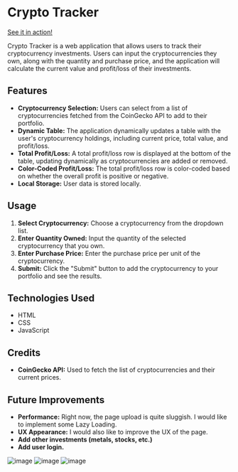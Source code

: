 # Crypto Tracker
[See it in action!](https://cryptotrackerproject2javascript.netlify.app/)

Crypto Tracker is a web application that allows users to track their cryptocurrency investments. Users can input the cryptocurrencies they own, along with the quantity and purchase price, and the application will calculate the current value and profit/loss of their investments.

## Features

- **Cryptocurrency Selection:** Users can select from a list of cryptocurrencies fetched from the CoinGecko API to add to their portfolio.
- **Dynamic Table:** The application dynamically updates a table with the user's cryptocurrency holdings, including current price, total value, and profit/loss.
- **Total Profit/Loss:** A total profit/loss row is displayed at the bottom of the table, updating dynamically as cryptocurrencies are added or removed.
- **Color-Coded Profit/Loss:** The total profit/loss row is color-coded based on whether the overall profit is positive or negative.
- **Local Storage:** User data is stored locally.

## Usage

1. **Select Cryptocurrency:** Choose a cryptocurrency from the dropdown list.
2. **Enter Quantity Owned:** Input the quantity of the selected cryptocurrency that you own.
3. **Enter Purchase Price:** Enter the purchase price per unit of the cryptocurrency.
4. **Submit:** Click the "Submit" button to add the cryptocurrency to your portfolio and see the results.


## Technologies Used

- HTML
- CSS
- JavaScript

## Credits

- **CoinGecko API:** Used to fetch the list of cryptocurrencies and their current prices.

## Future Improvements
- **Performance:** Right now, the page upload is quite sluggish. I would like to implement some Lazy Loading.
- **UX Appearance:** I would also like to improve the UX of the page.
- **Add other investments (metals, stocks, etc.)**
- **Add user login.**


![image](https://github.com/karanxhagiulia/Project2_Javascript/assets/96819403/eacd81f2-d211-49cd-80c6-e9d1fa7383e5)
![image](https://github.com/karanxhagiulia/Project2_Javascript/assets/96819403/481fc1a9-7ec2-4799-8841-d91c1f365fdd)
![image](https://github.com/karanxhagiulia/Project2_Javascript/assets/96819403/6a641635-e216-4cc9-a0f2-f42bc4acbdec)
